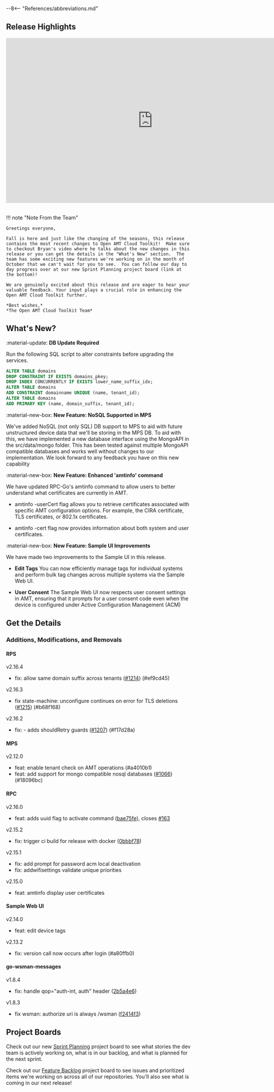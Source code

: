 --8<-- "References/abbreviations.md"
## Release Highlights

<div style="text-align:center;">
 <iframe width="800" height="450" src="https://www.youtube.com/embed/U8D-WCgVD_4?si=23o5nqBL5X2nb1ly" title="Open AMT September Release Video" frameborder="0" allow="accelerometer; autoplay; clipboard-write; encrypted-media; gyroscope; picture-in-picture" allowfullscreen></iframe>
</div>
<br>

!!! note "Note From the Team"
    
    Greetings everyone,

    Fall is here and just like the changing of the seasons, this release contains the most recent changes to Open AMT Cloud Toolkit!  Make sure to checkout Bryan's video where he talks about the new changes in this release or you can get the details in the "What's New" section.  The team has some exciting new features we're working on in the month of October that we can't wait for you to see.  You can follow our day to day progress over at our new Sprint Planning project board (link at the bottom)! 

    We are genuinely excited about this release and are eager to hear your valuable feedback. Your input plays a crucial role in enhancing the Open AMT Cloud Toolkit further.

    *Best wishes,*  
    *The Open AMT Cloud Toolkit Team*


## What's New?

:material-update: **DB Update Required**

Run the following SQL script to alter constraints before upgrading the services.
``` SQL
ALTER TABLE domains
DROP CONSTRAINT IF EXISTS domains_pkey;
DROP INDEX CONCURRENTLY IF EXISTS lower_name_suffix_idx;
ALTER TABLE domains
ADD CONSTRAINT domainname UNIQUE (name, tenant_id);
ALTER TABLE domains
ADD PRIMARY KEY (name, domain_suffix, tenant_id);
```

:material-new-box: **New Feature: NoSQL Supported in MPS**

We've added NoSQL (not only SQL) DB support to MPS to aid with future unstructured device data that we'll be storing in the MPS DB.  To aid with this, we have implemented a new database interface using the MongoAPI in the src/data/mongo folder.  This has been tested against multiple MongoAPI compatible databases and works well without changes to our implementation.  We look forward to any feedback you have on this new capability

:material-new-box: **New Feature: Enhanced 'amtinfo' command**

We have updated RPC-Go's amtinfo command to allow users to better understand what certificates are currently in AMT.

- amtinfo -userCert flag allows you to retrieve certificates associated with specific AMT configuration options.  For example, the CIRA certificate, TLS certificates, or 802.1x certificates.

- amtinfo -cert flag now provides information about both system and user certificates.

:material-new-box: **New Feature: Sample UI Improvements**

We have made two improvements to the Sample UI in this release.

- **Edit Tags** You can now efficiently manage tags for individual systems and perform bulk tag changes across multiple systems via the Sample Web UI.

- **User Consent** The Sample Web UI now respects user consent settings in AMT, ensuring that it prompts for a user consent code even when the device is configured under Active Configuration Management (ACM)

## Get the Details

### Additions, Modifications, and Removals

#### RPS

v2.16.4

- fix: allow same domain suffix across tenants ([#1214](https://github.com/open-amt-cloud-toolkit/rps/issues/1214)) (#ef9cd45) 

v2.16.3

- fix state-machine: unconfigure continues on error for TLS deletions ([#1215](https://github.com/open-amt-cloud-toolkit/rps/issues/1215)) (#b68f168)

v2.16.2

- fix: - adds shouldRetry guards ([#1207](https://github.com/open-amt-cloud-toolkit/rps/issues/1207)) (#f17d28a)


#### MPS

v2.12.0

- feat: enable tenant check on AMT operations (#a4010b1)
- feat: add support for mongo compatible nosql databases ([#1066](https://github.com/open-amt-cloud-toolkit/mps/issues/1066)) (#18096bc) 


#### RPC

v2.16.0

- feat: adds uuid flag to activate command ([bae75fe](https://github.com/open-amt-cloud-toolkit/rpc-go/commit/bae75fea35b4faa0258447ac1b10c7e078ce1f9b)), closes [#163](https://github.com/open-amt-cloud-toolkit/rpc-go/issues/163)

v2.15.2

- fix: trigger ci build for release with docker ([0bbbf78](https://github.com/open-amt-cloud-toolkit/rpc-go/commit/0bbbf78bc40abf72d7c0a2a8a98f1fd2b4b42306))

v2.15.1

- fix: add prompt for password acm local deactivation
- fix: addwifisettings validate unique priorities

v2.15.0

- feat: amtinfo display user certificates

#### Sample Web UI

v2.14.0

- feat: edit device tags

v2.13.2

- fix: version call now occurs after login (#a80ffb0)


#### go-wsman-messages

v1.8.4

- fix: handle qop="auth-int, auth" header ([2b5a4e6](https://github.com/open-amt-cloud-toolkit/go-wsman-messages/commit/2b5a4e6e4d1e7412bc9f0140925701d47a56245c))

v1.8.3

- fix wsman: authorize uri is always /wsman ([f2414f3](https://github.com/open-amt-cloud-toolkit/go-wsman-messages/commit/f2414f32eab5db593ceaaad8410a1a2a9e4815bb))

## Project Boards

Check out our new [Sprint Planning](https://github.com/orgs/open-amt-cloud-toolkit/projects/10/views/2) project board to see what stories the dev team is actively working on, what is in our backlog, and what is planned for the next sprint.

Check out our [Feature Backlog](https://github.com/orgs/open-amt-cloud-toolkit/projects/5) project board to see issues and prioritized items we're working on across all of our repositories.  You'll also see what is coming in our next release!
